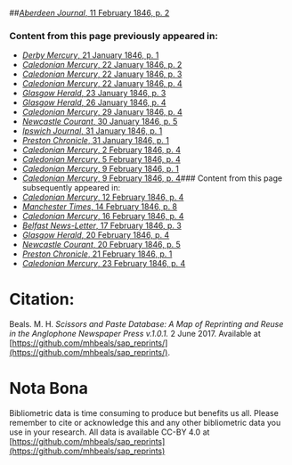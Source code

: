 ##[*Aberdeen Journal*, 11 February 1846, p. 2](https://mhbeals.github.io/sap_html/Aberdeen-Journal/Aberdeen-Journal-11-February-1846-p-2)

### Content from this page previously appeared in:
+ [*Derby Mercury*, 21 January 1846, p. 1](https://mhbeals.github.io/sap_html/Derby-Mercury/Derby-Mercury-21-January-1846-p-1)
+ [*Caledonian Mercury*, 22 January 1846, p. 2](https://mhbeals.github.io/sap_html/Caledonian-Mercury/Caledonian-Mercury-22-January-1846-p-2)
+ [*Caledonian Mercury*, 22 January 1846, p. 3](https://mhbeals.github.io/sap_html/Caledonian-Mercury/Caledonian-Mercury-22-January-1846-p-3)
+ [*Caledonian Mercury*, 22 January 1846, p. 4](https://mhbeals.github.io/sap_html/Caledonian-Mercury/Caledonian-Mercury-22-January-1846-p-4)
+ [*Glasgow Herald*, 23 January 1846, p. 3](https://mhbeals.github.io/sap_html/Glasgow-Herald/Glasgow-Herald-23-January-1846-p-3)
+ [*Glasgow Herald*, 26 January 1846, p. 4](https://mhbeals.github.io/sap_html/Glasgow-Herald/Glasgow-Herald-26-January-1846-p-4)
+ [*Caledonian Mercury*, 29 January 1846, p. 4](https://mhbeals.github.io/sap_html/Caledonian-Mercury/Caledonian-Mercury-29-January-1846-p-4)
+ [*Newcastle Courant*, 30 January 1846, p. 5](https://mhbeals.github.io/sap_html/Newcastle-Courant/Newcastle-Courant-30-January-1846-p-5)
+ [*Ipswich Journal*, 31 January 1846, p. 1](https://mhbeals.github.io/sap_html/Ipswich-Journal/Ipswich-Journal-31-January-1846-p-1)
+ [*Preston Chronicle*, 31 January 1846, p. 1](https://mhbeals.github.io/sap_html/Preston-Chronicle/Preston-Chronicle-31-January-1846-p-1)
+ [*Caledonian Mercury*, 2 February 1846, p. 4](https://mhbeals.github.io/sap_html/Caledonian-Mercury/Caledonian-Mercury-2-February-1846-p-4)
+ [*Caledonian Mercury*, 5 February 1846, p. 4](https://mhbeals.github.io/sap_html/Caledonian-Mercury/Caledonian-Mercury-5-February-1846-p-4)
+ [*Caledonian Mercury*, 9 February 1846, p. 1](https://mhbeals.github.io/sap_html/Caledonian-Mercury/Caledonian-Mercury-9-February-1846-p-1)
+ [*Caledonian Mercury*, 9 February 1846, p. 4](https://mhbeals.github.io/sap_html/Caledonian-Mercury/Caledonian-Mercury-9-February-1846-p-4)### Content from this page subsequently appeared in:
+ [*Caledonian Mercury*, 12 February 1846, p. 4](https://mhbeals.github.io/sap_html/Caledonian-Mercury/Caledonian-Mercury-12-February-1846-p-4)
+ [*Manchester Times*, 14 February 1846, p. 8](https://mhbeals.github.io/sap_html/Manchester-Times/Manchester-Times-14-February-1846-p-8)
+ [*Caledonian Mercury*, 16 February 1846, p. 4](https://mhbeals.github.io/sap_html/Caledonian-Mercury/Caledonian-Mercury-16-February-1846-p-4)
+ [*Belfast News-Letter*, 17 February 1846, p. 3](https://mhbeals.github.io/sap_html/Belfast-News-Letter/Belfast-News-Letter-17-February-1846-p-3)
+ [*Glasgow Herald*, 20 February 1846, p. 4](https://mhbeals.github.io/sap_html/Glasgow-Herald/Glasgow-Herald-20-February-1846-p-4)
+ [*Newcastle Courant*, 20 February 1846, p. 5](https://mhbeals.github.io/sap_html/Newcastle-Courant/Newcastle-Courant-20-February-1846-p-5)
+ [*Preston Chronicle*, 21 February 1846, p. 1](https://mhbeals.github.io/sap_html/Preston-Chronicle/Preston-Chronicle-21-February-1846-p-1)
+ [*Caledonian Mercury*, 23 February 1846, p. 4](https://mhbeals.github.io/sap_html/Caledonian-Mercury/Caledonian-Mercury-23-February-1846-p-4)
                    
# Citation: 

Beals. M. H. *Scissors and Paste Database: A Map of Reprinting and Reuse in the Anglophone Newspaper Press v.1.0.1.* 2 June 2017. Available at [https://github.com/mhbeals/sap_reprints/](https://github.com/mhbeals/sap_reprints/). 
                    
# Nota Bona

Bibliometric data is time consuming to produce but benefits us all. Please remember to cite or acknowledge this and any other bibliometric data you use in your research. All data is available CC-BY 4.0 at [https://github.com/mhbeals/sap_reprints](https://github.com/mhbeals/sap_reprints)